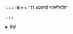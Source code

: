 +++
title = "11 अप्रवर्ग्या भवन्तीत्येके"

+++

<details><summary>थिते</summary>

अप्रवर्ग्या भवन्तीत्येके ११
</details>
